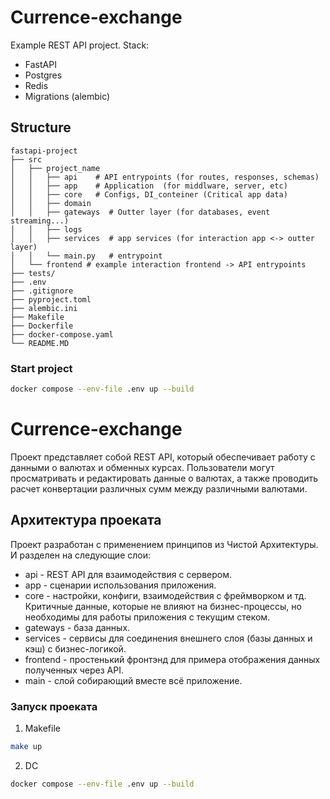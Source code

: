 # Currence-exchange
Example REST API project.
Stack:
  - FastAPI
  - Postgres
  - Redis
  - Migrations (alembic)

## Structure
```
fastapi-project
├── src
│   ├── project_name
│   │   ├── api    # API entrypoints (for routes, responses, schemas)
│   │   ├── app    # Application  (for middlware, server, etc)
│   │   ├── core   # Configs, DI_conteiner (Critical app data)
│   │   ├── domain 
│   │   ├── gateways  # Outter layer (for databases, event streaming...)
│   │   ├── logs
│   │   ├── services  # app services (for interaction app <-> outter layer)
│   │   └── main.py   # entrypoint
│   └── frontend # example interaction frontend -> API entrypoints
├── tests/
├── .env
├── .gitignore
├── pyproject.toml
├── alembic.ini
├── Makefile
├── Dockerfile
├── docker-compose.yaml
└── README.MD
```

### Start project
```sh
docker compose --env-file .env up --build
```


# Currence-exchange
Проект представляет собой REST API, который обеспечивает работу с данными о валютах и обменных курсах. Пользователи могут просматривать и редактировать данные о валютах, а также проводить расчет конвертации различных сумм между различными валютами.

## Архитектура проеката
Проект разработан с применением принципов из Чистой Архитектуры.
И разделен на следующие слои:
  - api - REST API для взаимодействия с сервером.
  - app - сценарии использования приложения.
  - core - настройки, конфиги, взаимодействия с фреймворком и тд. Критичные данные, которые не влияют на бизнес-процессы, но необходимы для работы приложения с текущим стеком.
  - gateways - база данных.
  - services - сервисы для соединения внешнего слоя (базы данных и кэш) с бизнес-логикой.
  - frontend - простенький фронтэнд для примера отображения данных полученных через API.
  - main - слой собирающий вместе всё приложение.

### Запуск проеката
1. Makefile
```sh
make up
```

2. DC
```sh
docker compose --env-file .env up --build
```

